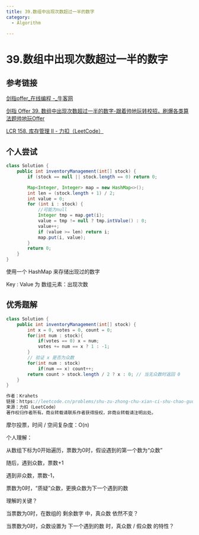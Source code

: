 ```yaml
---
title: 39.数组中出现次数超过一半的数字
category:
  - Algorithm

---
```


# 39.数组中出现次数超过一半的数字



## 参考链接

[剑指offer_在线编程 -_牛客网](https://www.nowcoder.com/exam/oj/ta?page=1&tpId=13&type=265)

[剑指 Offer 39. 数组中出现次数超过一半的数字-跟着帅地玩转校招，刷爆各类算法题帅地玩Offer](https://www.playoffer.cn/580.html)

[LCR 158. 库存管理 II - 力扣（LeetCode）](https://leetcode.cn/problems/shu-zu-zhong-chu-xian-ci-shu-chao-guo-yi-ban-de-shu-zi-lcof/)



## 个人尝试

```java
class Solution {
    public int inventoryManagement(int[] stock) {
        if (stock == null || stock.length == 0) return 0;

        Map<Integer, Integer> map = new HashMap<>();
        int len = (stock.length + 1) / 2;
        int value = 0;
        for (int i : stock) {
            //可能为null
            Integer tmp = map.get(i);
            value = tmp != null ? tmp.intValue() : 0;
            value++;
            if (value >= len) return i;
            map.put(i, value);
        }
        return 0;
    }
}
```

使用一个 HashMap 来存储出现过的数字

Key : Value 为 数组元素：出现次数



## 优秀题解

```java
class Solution {
    public int inventoryManagement(int[] stock) {
        int x = 0, votes = 0, count = 0;
        for(int num : stock){
            if(votes == 0) x = num;
            votes += num == x ? 1 : -1;
        }
        // 验证 x 是否为众数
        for(int num : stock)
            if(num == x) count++;
        return count > stock.length / 2 ? x : 0; // 当无众数时返回 0
    }
}

作者：Krahets
链接：https://leetcode.cn/problems/shu-zu-zhong-chu-xian-ci-shu-chao-guo-yi-ban-de-shu-zi-lcof/solutions/138691/mian-shi-ti-39-shu-zu-zhong-chu-xian-ci-shu-chao-3/
来源：力扣（LeetCode）
著作权归作者所有。商业转载请联系作者获得授权，非商业转载请注明出处。
```

摩尔投票，时间 / 空间复杂度：O(n)

个人理解：

从数组下标为0开始遍历，票数为0时，假设遇到的第一个数为“众数”

随后，遇到众数，票数+1

遇到非众数，票数-1，

票数为0时，“质疑”众数，更换众数为下一个遇到的数



理解的关键？

当票数为0时，在数组的 剩余数字 中，真众数 依然不变？

当票数为0时，众数设置为 下一个遇到的数 时，真众数 / 假众数 的特性？
